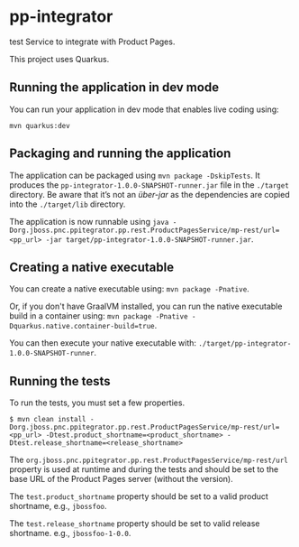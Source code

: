 # pp-integrator
test
Service to integrate with Product Pages.

This project uses Quarkus.

## Running the application in dev mode

You can run your application in dev mode that enables live coding using:

```
mvn quarkus:dev
```

## Packaging and running the application

The application can be packaged using `mvn package -DskipTests`.
It produces the `pp-integrator-1.0.0-SNAPSHOT-runner.jar` file in the `./target` directory.
Be aware that it’s not an _über-jar_ as the dependencies are copied into the `./target/lib` directory.

The application is now runnable using `java -Dorg.jboss.pnc.ppitegrator.pp.rest.ProductPagesService/mp-rest/url=<pp_url> -jar target/pp-integrator-1.0.0-SNAPSHOT-runner.jar`.

## Creating a native executable

You can create a native executable using: `mvn package -Pnative`.

Or, if you don't have GraalVM installed, you can run the native executable build in a container using: `mvn package -Pnative -Dquarkus.native.container-build=true`.

You can then execute your native executable with: `./target/pp-integrator-1.0.0-SNAPSHOT-runner`.

## Running the tests

To run the tests, you must set a few properties.

```
$ mvn clean install -Dorg.jboss.pnc.ppitegrator.pp.rest.ProductPagesService/mp-rest/url=<pp_url> -Dtest.product_shortname=<product_shortname> -Dtest.release_shortname=<release_shortname>
```

The `org.jboss.pnc.ppitegrator.pp.rest.ProductPagesService/mp-rest/url` property is used at runtime and during the tests and should be set to the base URL of the Product Pages server (without the version).

The `test.product_shortname` property should be set to a valid product shortname, e.g., `jbossfoo`.

The `test.release_shortname` property should be set to valid release shortname. e.g., `jbossfoo-1-0.0`.
